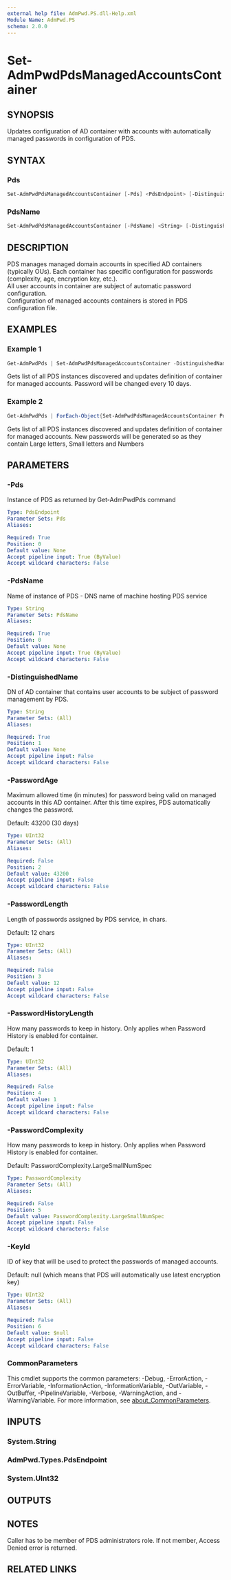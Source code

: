 ```yaml
---
external help file: AdmPwd.PS.dll-Help.xml
Module Name: AdmPwd.PS
schema: 2.0.0
---
```


# Set-AdmPwdPdsManagedAccountsContainer

## SYNOPSIS
Updates configuration of AD container with accounts with automatically managed passwords in configuration of PDS.

## SYNTAX

### Pds
```powershell
Set-AdmPwdPdsManagedAccountsContainer [-Pds] <PdsEndpoint> [-DistinguishedName] <String> [[-PasswordAge] <UInt32>] [[-PasswordLength] <UInt32>] [[-PasswordHistoryLength] <UInt32>] [[-PasswordComplexity] <PasswordComplexity>] [[-KeyId] <UInt32>] [<CommonParameters>]
```

### PdsName
```powershell
Set-AdmPwdPdsManagedAccountsContainer [-PdsName] <String> [-DistinguishedName] <String> [[-PasswordAge] <UInt32>] [[-PasswordLength] <UInt32>] [[-PasswordHistoryLength] <UInt32>] [[-PasswordComplexity] <PasswordComplexity>] [[-KeyId] <UInt32>] [<CommonParameters>]
```

## DESCRIPTION
PDS manages managed domain accounts in specified AD containers (typically OUs).
Each container has specific configuration for passwords (complexity, age, encryption key, etc.).  
All user accounts in container are subject of automatic password configuration.  
Configuration of managed accounts containers is stored in PDS configuration file.

## EXAMPLES

### Example 1
```powershell
Get-AdmPwdPds | Set-AdmPwdPdsManagedAccountsContainer -DistinguishedName:"ou=AdmPwdManagedAccounts,dc=mydomain,dc=com" -PasswordAge:14400
```

Gets list of all PDS instances discovered and updates definition of container for managed accounts.
Password will be changed every 10 days.

### Example 2
```powershell
Get-AdmPwdPds | ForEach-Object{Set-AdmPwdPdsManagedAccountsContainer PdsName $_.Host -DistinguishedName "ou=AdmPwdManagedAccounts,dc=mydomain,dc=com" -PasswordComplexity LargeSmallNum}
```

Gets list of all PDS instances discovered and updates definition of container for managed accounts.
New passwords will be generated so as they contain Large letters, Small letters and Numbers

## PARAMETERS

### -Pds
Instance of PDS as returned by Get-AdmPwdPds command

```yaml
Type: PdsEndpoint
Parameter Sets: Pds
Aliases:

Required: True
Position: 0
Default value: None
Accept pipeline input: True (ByValue)
Accept wildcard characters: False
```

### -PdsName
Name of instance of PDS  - DNS name of machine hosting PDS service

```yaml
Type: String
Parameter Sets: PdsName
Aliases:

Required: True
Position: 0
Default value: None
Accept pipeline input: True (ByValue)
Accept wildcard characters: False
```

### -DistinguishedName
DN of AD container that contains user accounts to be subject of password management by PDS.

```yaml
Type: String
Parameter Sets: (All)
Aliases:

Required: True
Position: 1
Default value: None
Accept pipeline input: False
Accept wildcard characters: False
```

### -PasswordAge
Maximum allowed time (in minutes) for password being valid on managed accounts in this AD container.
After this time expires, PDS automatically changes the password.

Default: 43200 (30 days)

```yaml
Type: UInt32
Parameter Sets: (All)
Aliases:

Required: False
Position: 2
Default value: 43200
Accept pipeline input: False
Accept wildcard characters: False
```

### -PasswordLength
Length of passwords assigned by PDS service, in chars.

Default: 12 chars

```yaml
Type: UInt32
Parameter Sets: (All)
Aliases:

Required: False
Position: 3
Default value: 12
Accept pipeline input: False
Accept wildcard characters: False
```

### -PasswordHistoryLength
How many passwords to keep in history.
Only applies when Password History is enabled for container.

Default: 1

```yaml
Type: UInt32
Parameter Sets: (All)
Aliases:

Required: False
Position: 4
Default value: 1
Accept pipeline input: False
Accept wildcard characters: False
```

### -PasswordComplexity
How many passwords to keep in history.
Only applies when Password History is enabled for container.

Default: PasswordComplexity.LargeSmallNumSpec

```yaml
Type: PasswordComplexity
Parameter Sets: (All)
Aliases:

Required: False
Position: 5
Default value: PasswordComplexity.LargeSmallNumSpec
Accept pipeline input: False
Accept wildcard characters: False
```

### -KeyId
ID of key that will be used to protect the passwords of managed accounts.

Default: null (which means that PDS will automatically use latest encryption key)

```yaml
Type: UInt32
Parameter Sets: (All)
Aliases:

Required: False
Position: 6
Default value: $null
Accept pipeline input: False
Accept wildcard characters: False
```

### CommonParameters
This cmdlet supports the common parameters: -Debug, -ErrorAction, -ErrorVariable, -InformationAction, -InformationVariable, -OutVariable, -OutBuffer, -PipelineVariable, -Verbose, -WarningAction, and -WarningVariable. For more information, see [about_CommonParameters](http://go.microsoft.com/fwlink/?LinkID=113216).

## INPUTS

### System.String
### AdmPwd.Types.PdsEndpoint
### System.UInt32
## OUTPUTS

## NOTES
Caller has to be member of PDS administrators role. If not member, Access Denied error is returned.

## RELATED LINKS
